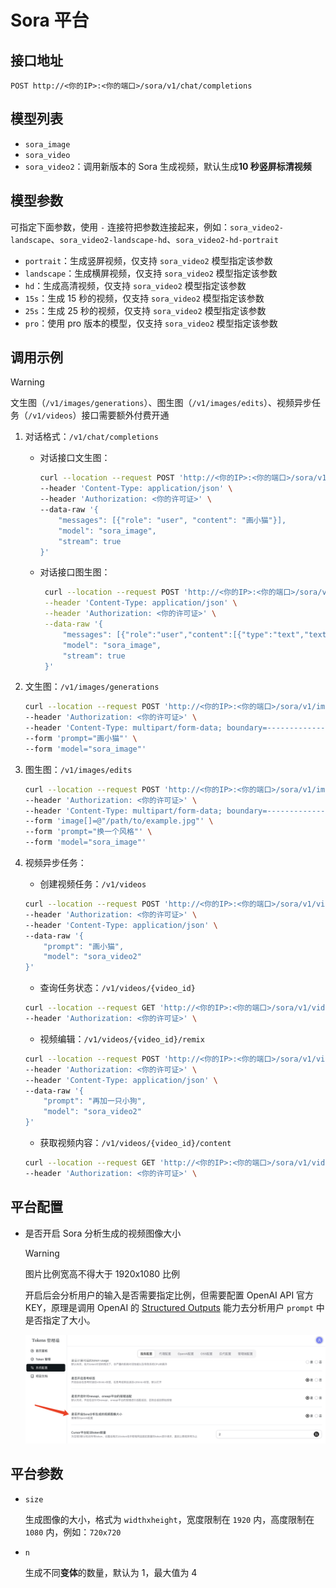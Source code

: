 # Sora 平台

## 接口地址

```curl
POST http://<你的IP>:<你的端口>/sora/v1/chat/completions
```

## 模型列表

- `sora_image`
- `sora_video`
- `sora_video2`：调用新版本的 Sora 生成视频，默认生成**10 秒竖屏标清视频**

## 模型参数

可指定下面参数，使用 `-` 连接符把参数连接起来，例如：`sora_video2-landscape`、`sora_video2-landscape-hd`、`sora_video2-hd-portrait`

- `portrait`：生成竖屏视频，仅支持 `sora_video2` 模型指定该参数
- `landscape`：生成横屏视频，仅支持 `sora_video2` 模型指定该参数
- `hd`：生成高清视频，仅支持 `sora_video2` 模型指定该参数
- `15s`：生成 15 秒的视频，仅支持 `sora_video2` 模型指定该参数
- `25s`：生成 25 秒的视频，仅支持 `sora_video2` 模型指定该参数
- `pro`：使用 pro 版本的模型，仅支持 `sora_video2` 模型指定该参数

## 调用示例

> [!WARNING]
>
> 文生图（`/v1/images/generations`）、图生图（`/v1/images/edits`）、视频异步任务（`/v1/videos`）接口需要额外付费开通

1. 对话格式：`/v1/chat/completions`

   - 对话接口文生图：

     ```bash
     curl --location --request POST 'http://<你的IP>:<你的端口>/sora/v1/chat/completions' \
     --header 'Content-Type: application/json' \
     --header 'Authorization: <你的许可证>' \
     --data-raw '{
         "messages": [{"role": "user", "content": "画小猫"}],
         "model": "sora_image",
         "stream": true
     }'
     ```

   - 对话接口图生图：

     ```bash
      curl --location --request POST 'http://<你的IP>:<你的端口>/sora/v1/chat/completions' \
      --header 'Content-Type: application/json' \
      --header 'Authorization: <你的许可证>' \
      --data-raw '{
          "messages": [{"role":"user","content":[{"type":"text","text":"根据图片换个风格"},{"type":"image_url","image_url":{"url":"url或者base64"}}]}],
          "model": "sora_image",
          "stream": true
      }'
     ```

2. 文生图：`/v1/images/generations`

   ```bash
   curl --location --request POST 'http://<你的IP>:<你的端口>/sora/v1/images/generations' \
   --header 'Authorization: <你的许可证>' \
   --header 'Content-Type: multipart/form-data; boundary=--------------------------961278614886800824879278' \
   --form 'prompt="画小猫"' \
   --form 'model="sora_image"'
   ```

3. 图生图：`/v1/images/edits`

   ```bash
   curl --location --request POST 'http://<你的IP>:<你的端口>/sora/v1/images/edits' \
   --header 'Authorization: <你的许可证>' \
   --header 'Content-Type: multipart/form-data; boundary=--------------------------961278614886800824879278' \
   --form 'image[]=@"/path/to/example.jpg"' \
   --form 'prompt="换一个风格"' \
   --form 'model="sora_image"'
   ```

4. 视频异步任务：

   - 创建视频任务：`/v1/videos`

   ```bash
   curl --location --request POST 'http://<你的IP>:<你的端口>/sora/v1/videos' \
   --header 'Authorization: <你的许可证>' \
   --header 'Content-Type: application/json' \
   --data-raw '{
       "prompt": "画小猫",
       "model": "sora_video2"
   }'
   ```

   - 查询任务状态：`/v1/videos/{video_id}`

   ```bash
   curl --location --request GET 'http://<你的IP>:<你的端口>/sora/v1/videos/{video_id}' \
   --header 'Authorization: <你的许可证>' \
   ```

   - 视频编辑：`/v1/videos/{video_id}/remix`

   ```bash
   curl --location --request POST 'http://<你的IP>:<你的端口>/sora/v1/videos/{video_id}/remix' \
   --header 'Authorization: <你的许可证>' \
   --header 'Content-Type: application/json' \
   --data-raw '{
       "prompt": "再加一只小狗",
       "model": "sora_video2"
   }'
   ```

   - 获取视频内容：`/v1/videos/{video_id}/content`

   ```bash
   curl --location --request GET 'http://<你的IP>:<你的端口>/sora/v1/videos/{video_id}/content' \
   --header 'Authorization: <你的许可证>' \
   ```

## 平台配置

- 是否开启 Sora 分析生成的视频图像大小

  > [!WARNING]
  > 图片比例宽高不得大于 1920x1080 比例

  开启后会分析用户的输入是否需要指定比例，但需要配置 OpenAI API 官方 KEY，原理是调用 OpenAI 的 [Structured Outputs](https://platform.openai.com/docs/guides/structured-outputs?api-mode=chat) 能力去分析用户 `prompt` 中是否指定了大小。

  ![WechatIMG401.jpg](/WechatIMG401.jpg)

## 平台参数

- `size`

  生成图像的大小，格式为 `widthxheight`，宽度限制在 `1920` 内，高度限制在 `1080` 内，例如：`720x720`

- `n`

  生成不同**变体**的数量，默认为 1，最大值为 4
